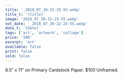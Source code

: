 ```yaml
---
title: '_2018_07_30-22-25-55.webp'
title_t: '[title]'
image: '2018_07_30-22-25-55.webp'
not_date: '_2018_07_30-22-25-55.webp'
date_t: '[date]'
tags: ['art', 'artwork', 'collage']
price: '100'
excerpt: 'art'
available: false
print: false
sold: false
---
```



8.5″ x 11″ on Primary Cardstock Paper.
$100 Unframed.
